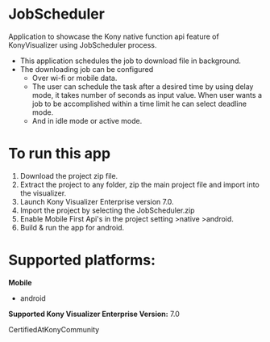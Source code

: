 # JobScheduler
Application to showcase the Kony native function api feature of KonyVisualizer using JobScheduler process.
- This application schedules the job to download file in background.
- The downloading job can be configured 
	- Over wi-fi or mobile data.
	- The user can schedule the task after a desired time by using delay mode, it takes number of seconds as input value.
	  When user wants a job to be accomplished within a time limit he can select deadline mode.
	- And in idle mode or active mode.

# To run this app

1. Download the project zip file.
2. Extract the project to any folder, zip the main project file and import into the visualizer.
3. Launch Kony Visualizer Enterprise version 7.0.
4. Import the project by selecting the JobScheduler.zip 
5. Enable Mobile First Api's in the project setting >native >android.
6. Build & run the app for android.

# Supported platforms:
**Mobile**
 * android

**Supported Kony Visualizer Enterprise  Version:** 7.0

CertifiedAtKonyCommunity
